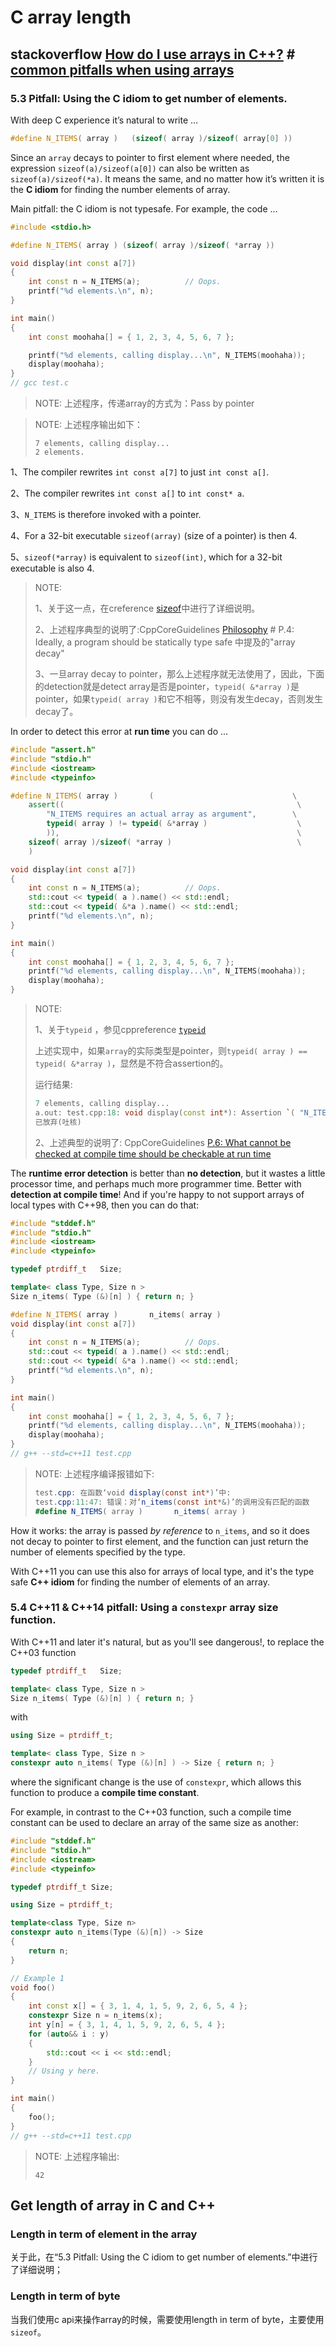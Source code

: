 # C array length

## stackoverflow [How do I use arrays in C++?](https://stackoverflow.com/questions/4810664/how-do-i-use-arrays-in-c) # [common pitfalls when using arrays](https://stackoverflow.com/questions/4810664/how-do-i-use-arrays-in-c/7439261#7439261)

### 5.3 Pitfall: Using the C idiom to get number of elements.

With deep C experience it’s natural to write …

```cpp
#define N_ITEMS( array )   (sizeof( array )/sizeof( array[0] ))
```

Since an `array` decays to pointer to first element where needed, the expression `sizeof(a)/sizeof(a[0])` can also be written as `sizeof(a)/sizeof(*a)`. It means the same, and no matter how it’s written it is the **C idiom** for finding the number elements of array.

Main pitfall: the C idiom is not typesafe. For example, the code …

```c++
#include <stdio.h>

#define N_ITEMS( array ) (sizeof( array )/sizeof( *array ))

void display(int const a[7])
{
	int const n = N_ITEMS(a);          // Oops.
	printf("%d elements.\n", n);
}

int main()
{
	int const moohaha[] = { 1, 2, 3, 4, 5, 6, 7 };

	printf("%d elements, calling display...\n", N_ITEMS(moohaha));
	display(moohaha);
}
// gcc test.c
```

> NOTE: 上述程序，传递array的方式为：Pass by pointer

> NOTE: 上述程序输出如下：
>
> ```
> 7 elements, calling display...
> 2 elements.
> 
> ```

1、The compiler rewrites `int const a[7]` to just `int const a[]`.

2、The compiler rewrites `int const a[]` to `int const* a`.

3、`N_ITEMS` is therefore invoked with a pointer.

4、For a 32-bit executable `sizeof(array)` (size of a pointer) is then 4.

5、`sizeof(*array)` is equivalent to `sizeof(int)`, which for a 32-bit executable is also 4.

> NOTE: 
>
> 1、关于这一点，在creference [sizeof](https://en.cppreference.com/w/c/language/sizeof)中进行了详细说明。
>
> 2、上述程序典型的说明了:CppCoreGuidelines [Philosophy](http://isocpp.github.io/CppCoreGuidelines/CppCoreGuidelines#p-philosophy)  #  P.4: Ideally, a program should be statically type safe 中提及的"array decay"
>
> 3、一旦array decay to pointer，那么上述程序就无法使用了，因此，下面的detection就是detect array是否是pointer，`typeid( &*array )`是pointer，如果`typeid( array )`和它不相等，则没有发生decay，否则发生decay了。

In order to detect this error at **run time** you can do …

```c++
#include "assert.h"
#include "stdio.h"
#include <iostream>
#include <typeinfo>

#define N_ITEMS( array )       (                               \
    assert((                                                    \
        "N_ITEMS requires an actual array as argument",        \
        typeid( array ) != typeid( &*array )                    \
        )),                                                     \
    sizeof( array )/sizeof( *array )                            \
    )

void display(int const a[7])
{
	int const n = N_ITEMS(a);          // Oops.
	std::cout << typeid( a ).name() << std::endl;
	std::cout << typeid( &*a ).name() << std::endl;
	printf("%d elements.\n", n);
}

int main()
{
	int const moohaha[] = { 1, 2, 3, 4, 5, 6, 7 };
	printf("%d elements, calling display...\n", N_ITEMS(moohaha));
	display(moohaha);
}

```

> NOTE: 
>
> 1、关于`typeid` ，参见cppreference [`typeid`](https://en.cppreference.com/w/cpp/language/typeid)
>
> 上述实现中，如果`array`的实际类型是pointer，则`typeid( array ) == typeid( &*array )`，显然是不符合assertion的。
>
> 运行结果:
>
> ```c++
> 7 elements, calling display...
> a.out: test.cpp:18: void display(const int*): Assertion `( "N_ITEMS requires an actual array as argument", typeid( a ) != typeid( &*a ) )' failed.
> 已放弃(吐核)
> ```
>
> 2、上述典型的说明了: CppCoreGuidelines [P.6: What cannot be checked at compile time should be checkable at run time](https://github.com/isocpp/CppCoreGuidelines/blob/master/CppCoreGuidelines.md#p6-what-cannot-be-checked-at-compile-time-should-be-checkable-at-run-time)

The **runtime error detection** is better than **no detection**, but it wastes a little processor time, and perhaps much more programmer time. Better with **detection at compile time**! And if you're happy to not support arrays of local types with C++98, then you can do that:

```cpp
#include "stddef.h"
#include "stdio.h"
#include <iostream>
#include <typeinfo>

typedef ptrdiff_t   Size;

template< class Type, Size n >
Size n_items( Type (&)[n] ) { return n; }

#define N_ITEMS( array )       n_items( array )
void display(int const a[7])
{
	int const n = N_ITEMS(a);          // Oops.
	std::cout << typeid( a ).name() << std::endl;
	std::cout << typeid( &*a ).name() << std::endl;
	printf("%d elements.\n", n);
}

int main()
{
	int const moohaha[] = { 1, 2, 3, 4, 5, 6, 7 };
	printf("%d elements, calling display...\n", N_ITEMS(moohaha));
	display(moohaha);
}
// g++ --std=c++11 test.cpp
```

> NOTE: 上述程序编译报错如下:
>
> ```c#
> test.cpp: 在函数‘void display(const int*)’中:
> test.cpp:11:47: 错误：对‘n_items(const int*&)’的调用没有匹配的函数
> #define N_ITEMS( array )       n_items( array )
> 
> ```
>
> 

How it works: the array is passed *by reference* to `n_items`, and so it does not decay to pointer to first element, and the function can just return the number of elements specified by the type.

With C++11 you can use this also for arrays of local type, and it's the type safe **C++ idiom** for finding the number of elements of an array.

### 5.4 C++11 & C++14 pitfall: Using a `constexpr` array size function.

With C++11 and later it's natural, but as you'll see dangerous!, to replace the C++03 function

```cpp
typedef ptrdiff_t   Size;

template< class Type, Size n >
Size n_items( Type (&)[n] ) { return n; }
```

with

```cpp
using Size = ptrdiff_t;

template< class Type, Size n >
constexpr auto n_items( Type (&)[n] ) -> Size { return n; }
```

where the significant change is the use of `constexpr`, which allows this function to produce a **compile time constant**.

For example, in contrast to the C++03 function, such a compile time constant can be used to declare an array of the same size as another:

```c++
#include "stddef.h"
#include "stdio.h"
#include <iostream>
#include <typeinfo>

typedef ptrdiff_t Size;

using Size = ptrdiff_t;

template<class Type, Size n>
constexpr auto n_items(Type (&)[n]) -> Size
{
	return n;
}

// Example 1
void foo()
{
	int const x[] = { 3, 1, 4, 1, 5, 9, 2, 6, 5, 4 };
	constexpr Size n = n_items(x);
	int y[n] = { 3, 1, 4, 1, 5, 9, 2, 6, 5, 4 };
	for (auto&& i : y)
	{
		std::cout << i << std::endl;
	}
	// Using y here.
}

int main()
{
	foo();
}
// g++ --std=c++11 test.cpp

```

> NOTE: 上述程序输出:
>
> ```
> 42
> ```



## Get length of array in C and C++

### Length in term of element in the array

关于此，在“5.3 Pitfall: Using the C idiom to get number of elements.”中进行了详细说明；

### Length in term of byte

当我们使用c api来操作array的时候，需要使用length in term of byte，主要使用`sizeof`。


